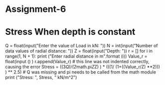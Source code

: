 # Assignment-6

# Stress When depth is constant
Q = float(input("Enter the value of Load in kN: "))
N = int(input("Number of data values of radial distance: "))
Z = float(input("Depth: "))
r = []
for i in range(1, N + 1):
   print ("Enter radial distance in m".format (i))
   Value_r = float(input () )
   r.append(Value_r) # this line was not indented correctly, causing the error
   Stress = ((3*Q)/(2*math.pi*Z*Z) ) * (((1/ (1+((Value_r/Z) **2))) ) ** 2.5) # Q was missing and pi needs to be called from the math module
   print ("Stress: ", Stress, " kN/m^2")
